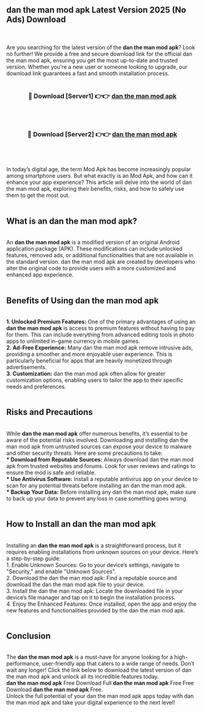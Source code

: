 ## dan the man mod apk Latest Version 2025 (No Ads) Download
<br><br>
Are you searching for the latest version of the <strong>dan the man mod apk</strong>? Look no further! We provide a free and secure download link for the official dan the man mod apk, ensuring you get the most up-to-date and trusted version. Whether you're a new user or someone looking to upgrade, our download link guarantees a fast and smooth installation process.
<br>
<br>
<div align="center">
<h3>🔴 Download [Server1] 👉👉 <a href="https://modyolo.store/dan_the_man_mod_apk">dan the man mod apk</a></h3><br>
<br>
<h3>🔴 Download [Server2] 👉👉 <a href="https://modyolo.store/dan_the_man_mod_apk">dan the man mod apk</a></h3><br>
</div>
<br>
<br>
In today’s digital age, the term Mod Apk has become increasingly popular among smartphone users. But what exactly is an Mod Apk, and how can it enhance your app experience? This article will delve into the world of dan the man mod apk, exploring their benefits, risks, and how to safely use them to get the most out.
<br>
<br>
<h2>What is an dan the man mod apk?</h2>
<br>
An <strong>dan the man mod apk</strong> is a modified version of an original Android application package (APK). These modifications can include unlocked features, removed ads, or additional functionalities that are not available in the standard version. dan the man mod apk are created by developers who alter the original code to provide users with a more customized and enhanced app experience.
<br>
<br>
<h2>Benefits of Using dan the man mod apk</h2>
<br>
<strong> 1. Unlocked Premium Features:</strong> One of the primary advantages of using an <strong>dan the man mod apk</strong> is access to premium features without having to pay for them. This can include everything from advanced editing tools in photo apps to unlimited in-game currency in mobile games.
<br>
<strong> 2. Ad-Free Experience:</strong> Many dan the man mod apk remove intrusive ads, providing a smoother and more enjoyable user experience. This is particularly beneficial for apps that are heavily monetized through advertisements.
<br>
<strong> 3. Customization:</strong> dan the man mod apk often allow for greater customization options, enabling users to tailor the app to their specific needs and preferences.
<br>
<br>
<h2>Risks and Precautions</h2>
<br>
While <strong>dan the man mod apk</strong> offer numerous benefits, it’s essential to be aware of the potential risks involved. Downloading and installing dan the man mod apk from untrusted sources can expose your device to malware and other security threats. Here are some precautions to take:
<br>
<strong> * Download from Reputable Sources:</strong> Always download dan the man mod apk from trusted websites and forums. Look for user reviews and ratings to ensure the mod is safe and reliable.
<br>
<strong> * Use Antivirus Software:</strong> Install a reputable antivirus app on your device to scan for any potential threats before installing an dan the man mod apk.
<br>
<strong> * Backup Your Data:</strong> Before installing any dan the man mod apk, make sure to back up your data to prevent any loss in case something goes wrong.
<br>
<br>
<h2>How to Install an dan the man mod apk</h2>
<br>
Installing an <strong>dan the man mod apk</strong> is a straightforward process, but it requires enabling installations from unknown sources on your device. Here’s a step-by-step guide:
<br>
 1. Enable Unknown Sources: Go to your device’s settings, navigate to "Security," and enable "Unknown Sources".
<br>
 2. Download the dan the man mod apk: Find a reputable source and download the dan the man mod apk file to your device.
<br>
 3. Install the dan the man mod apk: Locate the downloaded file in your device’s file manager and tap on it to begin the installation process.
<br>
 4. Enjoy the Enhanced Features: Once installed, open the app and enjoy the new features and functionalities provided by the dan the man mod apk.
<br>
<br>
<h2><strong>Conclusion</strong></h2>
<br>
The <strong>dan the man mod apk</strong> is a must-have for anyone looking for a high-performance, user-friendly app that caters to a wide range of needs. Don’t wait any longer! Click the link below to download the latest version of dan the man mod apk and unlock all its incredible features today.
<br>
<strong>dan the man mod apk</strong> Free Download Full <strong>dan the man mod apk</strong> Free Free Download <strong>dan the man mod apk</strong> Free.
<br>
Unlock the full potential of your dan the man mod apk apps today with dan the man mod apk and take your digital experience to the next level!

